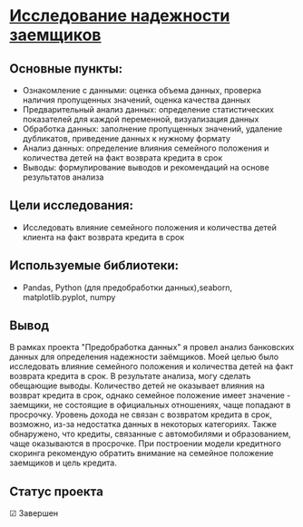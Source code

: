 # [Исследование надежности заемщиков](https://github.com/Kibmor/Ramil_Yarullin_data_analyst/blob/main/02.%20%D0%9F%D1%80%D0%B5%D0%B4%D0%BE%D0%B1%D1%80%D0%B0%D0%B1%D0%BE%D1%82%D0%BA%D0%B0%20%D0%B4%D0%B0%D0%BD%D0%BD%D1%8B%D1%85/02_Predobrabotka_dannyh.ipynb)
## Основные пункты:
- Ознакомление с данными: оценка объема данных, проверка наличия пропущенных значений, оценка качества данных
- Предварительный анализ данных: определение статистических показателей для каждой переменной, визуализация данных
- Обработка данных: заполнение пропущенных значений, удаление дубликатов, приведение данных к нужному формату
- Анализ данных: определение влияния семейного положения и количества детей на факт возврата кредита в срок
- Выводы: формулирование выводов и рекомендаций на основе результатов анализа

## Цели исследования:
- Исследовать влияние семейного положения и количества детей клиента на факт возврата кредита в срок

## Используемые библиотеки:
- Pandas, Python (для предобработки данных),seaborn, matplotlib.pyplot, numpy
## Вывод
В рамках проекта "Предобработка данных" я провел анализ банковских данных для определения надежности заёмщиков. Моей целью было исследовать влияние семейного положения и количества детей на факт возврата кредита в срок. В результате анализа, могу сделать обещающие выводы. Количество детей не оказывает влияния на возврат кредита в срок, однако семейное положение имеет значение - заемщики, не состоящие в официальных отношениях, чаще попадают в просрочку. Уровень дохода не связан с возвратом кредита в срок, возможно, из-за недостатка данных в некоторых категориях. Также обнаружено, что кредиты, связанные с автомобилями и образованием, чаще оказываются в просрочке. При построении модели кредитного скоринга рекомендую обратить внимание на семейное положение заемщиков и цель кредита.
## Статус проекта
☑ Завершен
